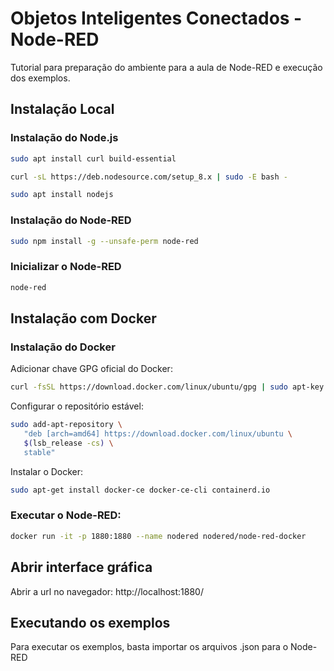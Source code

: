 # Objetos Inteligentes Conectados -  Node-RED

Tutorial para preparação do ambiente para a aula de Node-RED e execução dos exemplos.

## Instalação Local

### Instalação do Node.js

```bash
sudo apt install curl build-essential 
```

```bash
curl -sL https://deb.nodesource.com/setup_8.x | sudo -E bash -
```

```bash
sudo apt install nodejs
```

### Instalação do Node-RED

```bash
sudo npm install -g --unsafe-perm node-red
```

### Inicializar o Node-RED

```bash
node-red 
```

## Instalação com Docker

### Instalação do Docker

Adicionar chave GPG oficial do Docker:

```bash
curl -fsSL https://download.docker.com/linux/ubuntu/gpg | sudo apt-key add -
```

Configurar o repositório estável:

```bash
sudo add-apt-repository \
   "deb [arch=amd64] https://download.docker.com/linux/ubuntu \
   $(lsb_release -cs) \
   stable"
```

Instalar o Docker:

```bash
sudo apt-get install docker-ce docker-ce-cli containerd.io
```

### Executar o Node-RED:

```bash
docker run -it -p 1880:1880 --name nodered nodered/node-red-docker
```

## Abrir interface gráfica

Abrir a url no navegador: http://localhost:1880/

## Executando os exemplos

Para executar os exemplos, basta importar os arquivos .json para o Node-RED
